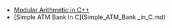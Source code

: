 - [Modular Arithmetic in C++](modular_arithmetic.md)
- [Simple ATM Bank In C](Simple_ATM_Bank _in_C.md)
